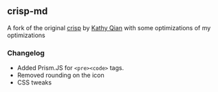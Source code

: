 ## crisp-md
A fork of the original [crisp](https://github.com/kathyqian/crisp) by [Kathy Qian](https://kathyqian.com/) with some optimizations of my optimizations

### Changelog
- Added Prism.JS for `<pre><code>` tags.
- Removed rounding on the icon
- CSS tweaks